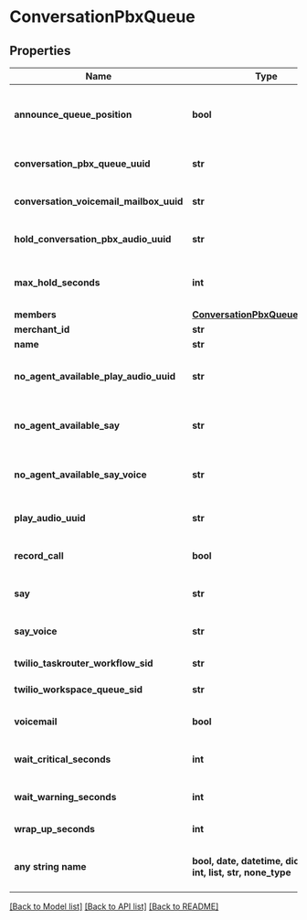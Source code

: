 # ConversationPbxQueue


## Properties
Name | Type | Description | Notes
------------ | ------------- | ------------- | -------------
**announce_queue_position** | **bool** | If true, the customer is told their queue position upon entering the queue | [optional] 
**conversation_pbx_queue_uuid** | **str** | Conversation Pbx Queue unique identifier | [optional] 
**conversation_voicemail_mailbox_uuid** | **str** | The voicemail mailbox associated with this queue | [optional] 
**hold_conversation_pbx_audio_uuid** | **str** | The audio to play while holding in a queue | [optional] 
**max_hold_seconds** | **int** | The maximum number of seconds for a customer to hold in a queue | [optional] 
**members** | [**ConversationPbxQueueMembers**](ConversationPbxQueueMembers.md) |  | [optional] 
**merchant_id** | **str** | Merchant Id | [optional] 
**name** | **str** | Name of queue | [optional] 
**no_agent_available_play_audio_uuid** | **str** | When no agent is available after the max_hold_seconds, say this | [optional] 
**no_agent_available_say** | **str** | When no agent is available after the max_hold_seconds, say this | [optional] 
**no_agent_available_say_voice** | **str** | The type of voice used to say text when no agent is available | [optional] 
**play_audio_uuid** | **str** | Audio played when customer enters a queue | [optional] 
**record_call** | **bool** | If true, any calls in this queue are recorded | [optional] 
**say** | **str** | Say text when a customer enters queue | [optional] 
**say_voice** | **str** | The type of voice to use when say text is spoken | [optional] 
**twilio_taskrouter_workflow_sid** | **str** | Twilio taskrouter workflow sid | [optional] 
**twilio_workspace_queue_sid** | **str** | Twilio workspace queue sid | [optional] 
**voicemail** | **bool** | If true, this queue has a voicemail associated with it | [optional] 
**wait_critical_seconds** | **int** | Wait time in seconds before critical | [optional] 
**wait_warning_seconds** | **int** | Wait time in seconds before warning | [optional] 
**wrap_up_seconds** | **int** | Wrap up time in seconds | [optional] 
**any string name** | **bool, date, datetime, dict, float, int, list, str, none_type** | any string name can be used but the value must be the correct type | [optional]

[[Back to Model list]](../README.md#documentation-for-models) [[Back to API list]](../README.md#documentation-for-api-endpoints) [[Back to README]](../README.md)


